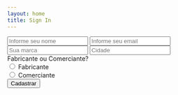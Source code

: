 ```yaml
---
layout: home
title: Sign In
---
```


<section id="gnd-sign-in-page-section">
  <div class="gnd-sign-in-form-container">
    <form class="gnd-sign-in-form" action="https://formspree.io/gonddobr@gmail.com" method="POST">
      <input class="gnd-sign-in-field" id="customer-name" type="text" name="name" placeholder="Informe seu nome">
      <input class="gnd-sign-in-field" id="customer-email" type="email" name="_replyto" placeholder="Informe seu email">
      <input class="gnd-sign-in-field" id="brand-name" type="text" name="Marca" placeholder="Sua marca">
      <input class="gnd-sign-in-field" id="city" type="text" name="Cidade" placeholder="Cidade">
      <div class="gnd-sign-in-radio">
      <span>Fabricante ou Comerciante?</span>
        <div>
          <input type="radio" id="occupation-field" name="field" value="Fabricante">
          <label for="occupation-field">Fabricante</label>
          </div>
          <div>
          <input type="radio" name="occupation-field" name="field" value="Comerciante">
          <label for="occupation-field">Comerciante</label>
        </div>
      </div>
      <input class="gnd-sign-in-submit-btn" type="submit" value="Cadastrar">
    </form>
  </div>
</section>
